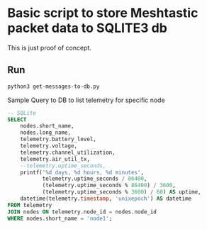# Basic script to store Meshtastic packet data to SQLITE3 db

This is just proof of concept.

## Run 

```bash
python3 get-messages-to-db.py
```

Sample Query to DB to list telemetry for specific node
```sql
-- SQLite
SELECT 
    nodes.short_name, 
    nodes.long_name, 
    telemetry.battery_level,
    telemetry.voltage, 
    telemetry.channel_utilization, 
    telemetry.air_util_tx,
    --telemetry.uptime_seconds,
    printf('%d days, %d hours, %d minutes', 
           telemetry.uptime_seconds / 86400, 
           (telemetry.uptime_seconds % 86400) / 3600, 
           (telemetry.uptime_seconds % 3600) / 60) AS uptime,
    datetime(telemetry.timestamp, 'unixepoch') AS datetime
FROM telemetry 
JOIN nodes ON telemetry.node_id = nodes.node_id
WHERE nodes.short_name = 'node1';


```